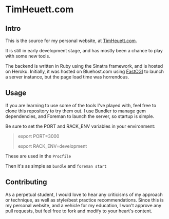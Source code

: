 # TimHeuett.com

## Intro

This is the source for my personal website, at [TimHeuett.com](http://www.timheuett.com).

It is still in early development stage, and has mostly been a chance to play with some new tools.

The backend is written in Ruby using the Sinatra framework, and is hosted on Heroku. Initially, it was hosted on Bluehost.com using [FastCGI](http://www.fastcgi.com/) to launch a server instance, but the page load time was horrendous.

## Usage

If you are learning to use some of the tools I've played with, feel free to clone this repository to try them out. I use Bundler to manage gem dependencies, and Foreman to launch the server, so startup is simple.

Be sure to set the PORT and RACK_ENV variables in your environment:

> export PORT=3000
> 
> export RACK_ENV=development

These are used in the `Procfile`

Then it's as simple as `bundle` and `foreman start`

## Contributing

As a perpetual student, I would love to hear any criticisms of my approach or technique, as well as style/best practice recommendations. Since this is my personal website, and a vehicle for my education, I won't approve any pull requests, but feel free to fork and modify to your heart's content.